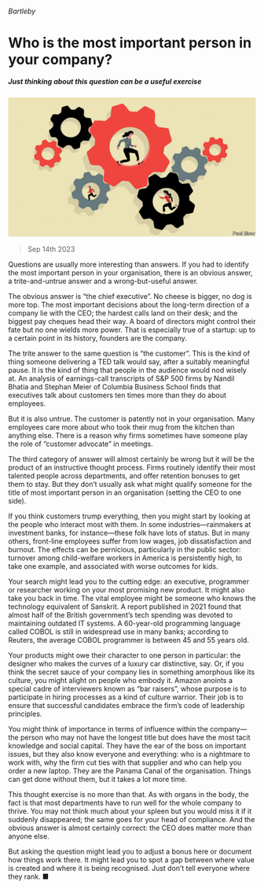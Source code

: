 ###### Bartleby

# Who is the most important person in your company? 

##### Just thinking about this question can be a useful exercise 

![image](images/20230916_WBD002.jpg) 

> Sep 14th 2023 

Questions are usually more interesting than answers. If you had to identify the most important person in your organisation, there is an obvious answer, a trite-and-untrue answer and a wrong-but-useful answer. 

The obvious answer is “the chief executive”. No cheese is bigger, no dog is more top. The most important decisions about the long-term direction of a company lie with the CEO; the hardest calls land on their desk; and the biggest pay cheques head their way. A board of directors might control their fate but no one wields more power. That is especially true of a startup: up to a certain point in its history, founders are the company.

The trite answer to the same question is “the customer”. This is the kind of thing someone delivering a TED talk would say, after a suitably meaningful pause. It is the kind of thing that people in the audience would nod wisely at. An analysis of earnings-call transcripts of S&amp;P 500 firms by Nandil Bhatia and Stephan Meier of Columbia Business School finds that executives talk about customers ten times more than they do about employees. 

But it is also untrue. The customer is patently not in your organisation. Many employees care more about who took their mug from the kitchen than anything else. There is a reason why firms sometimes have someone play the role of “customer advocate” in meetings. 

The third category of answer will almost certainly be wrong but it will be the product of an instructive thought process. Firms routinely identify their most talented people across departments, and offer retention bonuses to get them to stay. But they don’t usually ask what might qualify someone for the title of most important person in an organisation (setting the CEO to one side). 

If you think customers trump everything, then you might start by looking at the people who interact most with them. In some industries—rainmakers at investment banks, for instance—these folk have lots of status. But in many others, front-line employees suffer from low wages, job dissatisfaction and burnout. The effects can be pernicious, particularly in the public sector: turnover among child-welfare workers in America is persistently high, to take one example, and associated with worse outcomes for kids. 

Your search might lead you to the cutting edge: an executive, programmer or researcher working on your most promising new product. It might also take you back in time. The vital employee might be someone who knows the technology equivalent of Sanskrit. A report published in 2021 found that almost half of the British government’s tech spending was devoted to maintaining outdated IT systems. A 60-year-old programming language called COBOL is still in widespread use in many banks; according to Reuters, the average COBOL programmer is between 45 and 55 years old. 

Your products might owe their character to one person in particular: the designer who makes the curves of a luxury car distinctive, say. Or, if you think the secret sauce of your company lies in something amorphous like its culture, you might alight on people who embody it. Amazon anoints a special cadre of interviewers known as “bar raisers”, whose purpose is to participate in hiring processes as a kind of culture warrior. Their job is to ensure that successful candidates embrace the firm’s code of leadership principles.

You might think of importance in terms of influence within the company—the person who may not have the longest title but does have the most tacit knowledge and social capital. They have the ear of the boss on important issues, but they also know everyone and everything: who is a nightmare to work with, why the firm cut ties with that supplier and who can help you order a new laptop. They are the Panama Canal of the organisation. Things can get done without them, but it takes a lot more time. 

This thought exercise is no more than that. As with organs in the body, the fact is that most departments have to run well for the whole company to thrive. You may not think much about your spleen but you would miss it if it suddenly disappeared; the same goes for your head of compliance. And the obvious answer is almost certainly correct: the CEO does matter more than anyone else.

But asking the question might lead you to adjust a bonus here or document how things work there. It might lead you to spot a gap between where value is created and where it is being recognised. Just don’t tell everyone where they rank. ■







